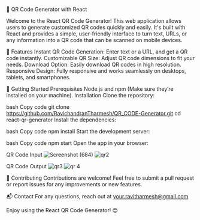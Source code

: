 📱 QR Code Generator with React

Welcome to the React QR Code Generator! 
This web application allows users to generate customized QR codes quickly and easily. It's built with React and provides a simple, user-friendly interface to turn text, URLs, or any information into a QR code that can be scanned on mobile devices.

🌟 Features
Instant QR Code Generation: Enter text or a URL, and get a QR code instantly.
Customizable QR Size: Adjust QR code dimensions to fit your needs.
Download Option: Easily download QR codes in high resolution.
Responsive Design: Fully responsive and works seamlessly on desktops, tablets, and smartphones.

🚀 Getting Started
Prerequisites
Node.js and npm (Make sure they’re installed on your machine).
Installation
Clone the repository:

bash
Copy code
git clone https://github.com/RavichandranTharmesh/QR_CODE-Generator.git
cd react-qr-generator
Install the dependencies:

bash
Copy code
npm install
Start the development server:

bash
Copy code
npm start
Open the app in your browser:

QR Code Input	![Screenshot (684)](https://github.com/user-attachments/assets/324f5ae4-fed2-4d23-bd38-b6f54862c37b)
![qr2](https://github.com/user-attachments/assets/c75ce6db-9f15-4756-8e0f-77333d644b0e)


QR Code Output	![qr3](https://github.com/user-attachments/assets/20c20be3-35c9-4de5-9ce2-bb91a4e732f8)
![qr 4](https://github.com/user-attachments/assets/b9fdaf4b-743f-4d64-aeac-e8d63353b281)

🤝 Contributing
Contributions are welcome! Feel free to submit a pull request or report issues for any improvements or new features.

📬 Contact
For any questions, reach out at your.ravitharmesh@gmail.com

Enjoy using the React QR Code Generator! 😊

